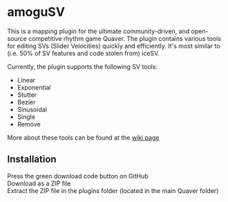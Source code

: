 # amoguSV
This is a mapping plugin for the ultimate community-driven, and open-source competitive rhythm
game Quaver. The plugin contains various tools for editing SVs (Slider Velocities) quickly and
efficiently. It's most similar to (i.e. 50% of SV features and code stolen from) iceSV.

Currently, the plugin supports the following SV tools:
* Linear
* Exponential
* Stutter
* Bezier
* Sinusoidal
* Single
* Remove

More about these tools can be found at the [wiki page](https://github.com/kloi34/amoguSV/wiki)
## Installation
Press the green download code button on GitHub  
Download as a ZIP file  
Extract the ZIP file in the plugins folder (located in the main Quaver folder)
